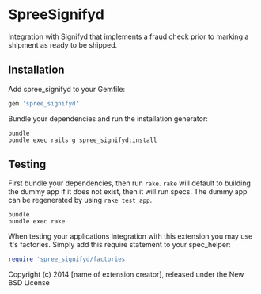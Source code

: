 SpreeSignifyd
=============

Integration with Signifyd that implements a fraud check prior to marking a shipment as ready to be shipped.

Installation
------------

Add spree_signifyd to your Gemfile:

```ruby
gem 'spree_signifyd'
```

Bundle your dependencies and run the installation generator:

```shell
bundle
bundle exec rails g spree_signifyd:install
```

Testing
-------

First bundle your dependencies, then run `rake`. `rake` will default to building the dummy app if it does not exist, then it will run specs. The dummy app can be regenerated by using `rake test_app`.

```shell
bundle
bundle exec rake
```

When testing your applications integration with this extension you may use it's factories.
Simply add this require statement to your spec_helper:

```ruby
require 'spree_signifyd/factories'
```

Copyright (c) 2014 [name of extension creator], released under the New BSD License
